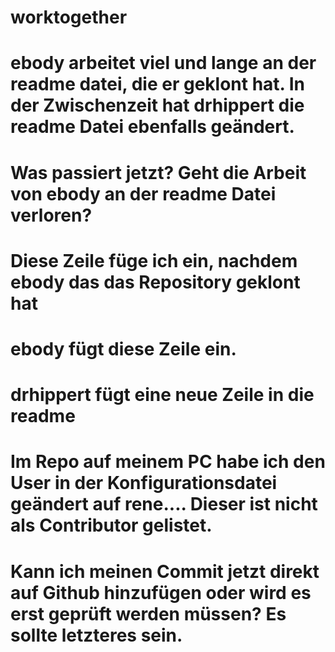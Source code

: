 # worktogether
# ebody arbeitet viel und lange an der readme datei, die er geklont hat. In der Zwischenzeit hat drhippert die readme Datei ebenfalls geändert.
# Was passiert jetzt? Geht die Arbeit von ebody an der readme Datei verloren?
# Diese Zeile füge ich ein, nachdem ebody das das Repository geklont hat
# ebody fügt diese Zeile ein.
# drhippert fügt eine neue Zeile in die readme
# Im Repo auf meinem PC habe ich den User in der Konfigurationsdatei geändert auf rene.... Dieser ist nicht als Contributor gelistet.
# Kann ich meinen Commit jetzt direkt auf Github hinzufügen oder wird es erst geprüft werden müssen? Es sollte letzteres sein.
